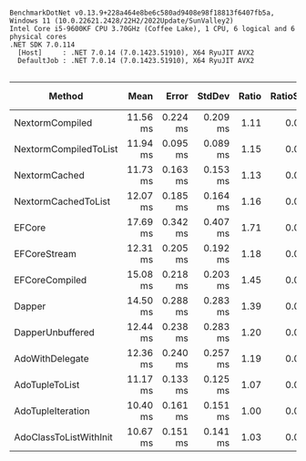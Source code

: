 ```

BenchmarkDotNet v0.13.9+228a464e8be6c580ad9408e98f18813f6407fb5a, Windows 11 (10.0.22621.2428/22H2/2022Update/SunValley2)
Intel Core i5-9600KF CPU 3.70GHz (Coffee Lake), 1 CPU, 6 logical and 6 physical cores
.NET SDK 7.0.114
  [Host]     : .NET 7.0.14 (7.0.1423.51910), X64 RyuJIT AVX2
  DefaultJob : .NET 7.0.14 (7.0.1423.51910), X64 RyuJIT AVX2


```
| Method                 | Mean     | Error    | StdDev   | Ratio | RatioSD | Gen0     | Gen1     | Gen2     | Allocated | Alloc Ratio |
|----------------------- |---------:|---------:|---------:|------:|--------:|---------:|---------:|---------:|----------:|------------:|
| NextormCompiled        | 11.56 ms | 0.224 ms | 0.209 ms |  1.11 |    0.02 | 468.7500 |        - |        - |   2.14 MB |        1.27 |
| NextormCompiledToList  | 11.94 ms | 0.095 ms | 0.089 ms |  1.15 |    0.02 | 390.6250 | 281.2500 |        - |   2.21 MB |        1.32 |
| NextormCached          | 11.73 ms | 0.163 ms | 0.153 ms |  1.13 |    0.03 | 468.7500 |        - |        - |   2.14 MB |        1.28 |
| NextormCachedToList    | 12.07 ms | 0.185 ms | 0.164 ms |  1.16 |    0.02 | 390.6250 | 281.2500 |        - |   2.22 MB |        1.32 |
| EFCore                 | 17.69 ms | 0.342 ms | 0.407 ms |  1.71 |    0.05 | 750.0000 | 375.0000 | 125.0000 |   4.23 MB |        2.52 |
| EFCoreStream           | 12.31 ms | 0.205 ms | 0.192 ms |  1.18 |    0.03 | 875.0000 |        - |        - |   3.98 MB |        2.37 |
| EFCoreCompiled         | 15.08 ms | 0.218 ms | 0.203 ms |  1.45 |    0.03 | 984.3750 |        - |        - |   4.43 MB |        2.64 |
| Dapper                 | 14.50 ms | 0.288 ms | 0.283 ms |  1.39 |    0.04 | 453.1250 | 265.6250 | 125.0000 |   2.84 MB |        1.70 |
| DapperUnbuffered       | 12.44 ms | 0.238 ms | 0.283 ms |  1.20 |    0.03 | 578.1250 |        - |        - |   2.59 MB |        1.55 |
| AdoWithDelegate        | 12.36 ms | 0.240 ms | 0.257 ms |  1.19 |    0.02 | 375.0000 | 265.6250 | 125.0000 |   2.39 MB |        1.42 |
| AdoTupleToList         | 11.17 ms | 0.133 ms | 0.125 ms |  1.07 |    0.02 | 421.8750 | 281.2500 | 281.2500 |   2.68 MB |        1.60 |
| AdoTupleIteration      | 10.40 ms | 0.161 ms | 0.151 ms |  1.00 |    0.00 | 359.3750 |        - |        - |   1.68 MB |        1.00 |
| AdoClassToListWithInit | 10.67 ms | 0.151 ms | 0.141 ms |  1.03 |    0.02 | 390.6250 | 296.8750 |        - |   2.21 MB |        1.32 |
